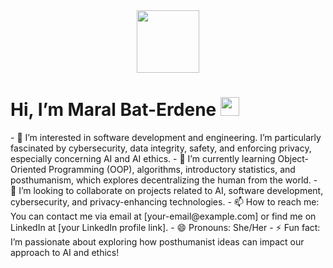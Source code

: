<div id="header" align="center">
  <img src="https://media.giphy.com/media/M9gbBd9nbDrOTu1Mqx/giphy.gif" width="100"/>
</div>
<h1>
  Hi, I’m Maral Bat-Erdene
  <img src="https://media.giphy.com/media/hvRJCLFzcasrR4ia7z/giphy.gif" width="30px"/>
</h1>
- 👀 I’m interested in software development and engineering. I’m particularly fascinated by cybersecurity, data integrity, safety, and enforcing privacy, especially concerning AI and AI ethics.
- 🌱 I’m currently learning Object-Oriented Programming (OOP), algorithms, introductory statistics, and posthumanism, which explores decentralizing the human from the world.
- 💞️ I’m looking to collaborate on projects related to AI, software development, cybersecurity, and privacy-enhancing technologies.
- 📫 How to reach me: You can contact me via email at [your-email@example.com] or find me on LinkedIn at [your LinkedIn profile link].
- 😄 Pronouns: She/Her
- ⚡ Fun fact: I’m passionate about exploring how posthumanist ideas can impact our approach to AI and ethics!
